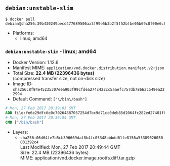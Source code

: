 ## `debian:unstable-slim`

```console
$ docker pull debian@sha256:39b430249becd477689506aa3f99e5b3b2f5f52bfbe05b69c0f00e6c8f21f802
```

-	Platforms:
	-	linux; amd64

### `debian:unstable-slim` - linux; amd64

-	Docker Version: 1.12.6
-	Manifest MIME: `application/vnd.docker.distribution.manifest.v2+json`
-	Total Size: **22.4 MB (22396436 bytes)**  
	(compressed transfer size, not on-disk size)
-	Image ID: `sha256:8f84e45235307eea903f99cfdea274c422cc5aaefc757db7866ac549ea222994`
-	Default Command: `["\/bin\/bash"]`

```dockerfile
# Mon, 27 Feb 2017 20:39:03 GMT
ADD file:fe6e29dfc6e0c70264887057254d7bc9d71cc0deb85d2064fc282ed27401f889 in / 
# Mon, 27 Feb 2017 20:39:04 GMT
CMD ["/bin/bash"]
```

-	Layers:
	-	`sha256:06d64fe7b5cb396669daf8b4fc05348bbbdd61fe8156a53389026050031392c4`  
		Last Modified: Mon, 27 Feb 2017 20:49:44 GMT  
		Size: 22.4 MB (22396436 bytes)  
		MIME: application/vnd.docker.image.rootfs.diff.tar.gzip
